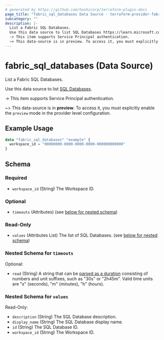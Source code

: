 ```yaml
---
# generated by https://github.com/hashicorp/terraform-plugin-docs
page_title: "fabric_sql_databases Data Source - terraform-provider-fabric"
subcategory: ""
description: |-
  List a Fabric SQL Databases.
  Use this data source to list SQL Databases https://learn.microsoft.com/fabric/database/sql/overview.
  -> This item supports Service Principal authentication.
  ~> This data-source is in preview. To access it, you must explicitly enable the preview mode in the provider level configuration.
---
```


# fabric_sql_databases (Data Source)

List a Fabric SQL Databases.

Use this data source to list [SQL Databases](https://learn.microsoft.com/fabric/database/sql/overview).

-> This item supports Service Principal authentication.

~> This data-source is in **preview**. To access it, you must explicitly enable the `preview` mode in the provider level configuration.

## Example Usage

```terraform
data "fabric_sql_databases" "example" {
  workspace_id = "00000000-0000-0000-0000-000000000000"
}
```

<!-- schema generated by tfplugindocs -->
## Schema

### Required

- `workspace_id` (String) The Workspace ID.

### Optional

- `timeouts` (Attributes) (see [below for nested schema](#nestedatt--timeouts))

### Read-Only

- `values` (Attributes List) The list of SQL Databases. (see [below for nested schema](#nestedatt--values))

<a id="nestedatt--timeouts"></a>

### Nested Schema for `timeouts`

Optional:

- `read` (String) A string that can be [parsed as a duration](https://pkg.go.dev/time#ParseDuration) consisting of numbers and unit suffixes, such as "30s" or "2h45m". Valid time units are "s" (seconds), "m" (minutes), "h" (hours).

<a id="nestedatt--values"></a>

### Nested Schema for `values`

Read-Only:

- `description` (String) The SQL Database description.
- `display_name` (String) The SQL Database display name.
- `id` (String) The SQL Database ID.
- `workspace_id` (String) The Workspace ID.
